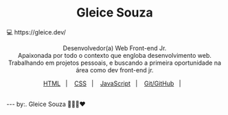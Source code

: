 <h1 align="center"> Gleice Souza</h1>
💻 https://gleice.dev/ 
<p align="center">
Desenvolvedor(a) Web Front-end Jr. <br/>
Apaixonada por todo o contexto que engloba desenvolvimento web.<br/>
Trabalhando em projetos pessoais, e buscando a primeira oportunidade na área como dev front-end jr. <br/>
</p>

<p align="center">
  <a href="#-tecnologias">HTML</a>&nbsp;&nbsp;&nbsp;|&nbsp;&nbsp;&nbsp;
  <a href="#-projeto">CSS</a>&nbsp;&nbsp;&nbsp;|&nbsp;&nbsp;&nbsp;
  <a href="#-projeto">JavaScript</a>&nbsp;&nbsp;&nbsp;|&nbsp;&nbsp;&nbsp;
  <a href="#-projeto">Git/GitHub</a>&nbsp;&nbsp;&nbsp;|&nbsp;&nbsp;&nbsp;
</p>
<br>
---
by:. Gleice Souza 👩🏻‍💻♥
